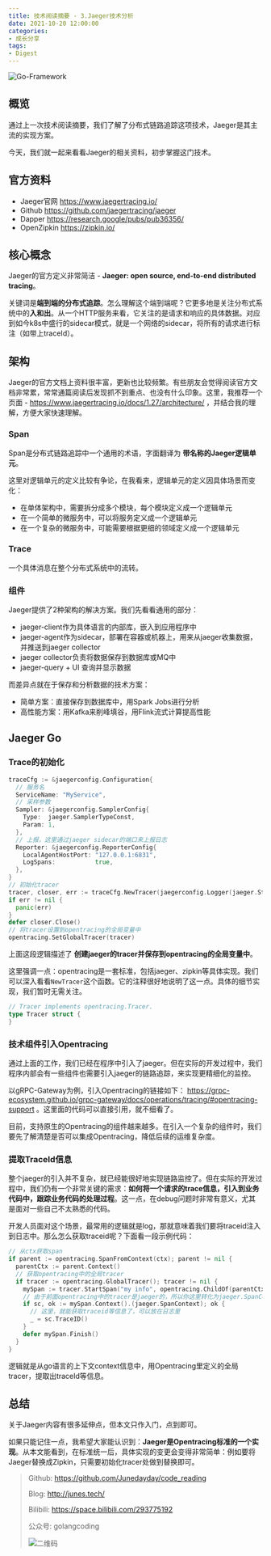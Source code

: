 ```yaml
---
title: 技术阅读摘要 - 3.Jaeger技术分析
date: 2021-10-20 12:00:00
categories: 
- 成长分享
tags:
- Digest
---
```


![Go-Framework](https://i.loli.net/2021/08/15/QZ3lGpkvgdfXW7R.jpg)

## 概览

通过上一次技术阅读摘要，我们了解了分布式链路追踪这项技术，Jaeger是其主流的实现方案。

今天，我们就一起来看看Jaeger的相关资料，初步掌握这门技术。

<!-- more -->

## 官方资料

- Jaeger官网 https://www.jaegertracing.io/
- Github https://github.com/jaegertracing/jaeger
- Dapper https://research.google/pubs/pub36356/
- OpenZipkin https://zipkin.io/

## 核心概念

Jaeger的官方定义非常简洁 - **Jaeger: open source, end-to-end distributed tracing**。

关键词是**端到端的分布式追踪**。怎么理解这个端到端呢？它更多地是关注分布式系统中的**入和出**。从一个HTTP服务来看，它关注的是请求和响应的具体数据。对应到如今k8s中盛行的sidecar模式，就是一个网络的sidecar，将所有的请求进行标注（如带上traceId）。

## 架构

Jaeger的官方文档上资料很丰富，更新也比较频繁。有些朋友会觉得阅读官方文档非常累，常常通篇阅读后发现抓不到重点、也没有什么印象。这里，我推荐一个页面 - https://www.jaegertracing.io/docs/1.27/architecture/ ，并结合我的理解，方便大家快速理解。

### Span

Span是分布式链路追踪中一个通用的术语，字面翻译为 **带名称的Jaeger逻辑单元**。

这里对逻辑单元的定义比较有争论，在我看来，逻辑单元的定义因具体场景而变化：

- 在单体架构中，需要拆分成多个模块，每个模块定义成一个逻辑单元
- 在一个简单的微服务中，可以将服务定义成一个逻辑单元
- 在一个复杂的微服务中，可能需要根据更细的领域定义成一个逻辑单元

### Trace

一个具体消息在整个分布式系统中的流转。

### 组件

Jaeger提供了2种架构的解决方案。我们先看看通用的部分：

- jaeger-client作为具体语言的内部库，嵌入到应用程序中
- jaeger-agent作为sidecar，部署在容器或机器上，用来从jaeger收集数据，并推送到jaeger collector
- jaeger collector负责将数据保存到数据库或MQ中
- jaeger-query + UI 查询并显示数据

而差异点就在于保存和分析数据的技术方案：

- 简单方案：直接保存到数据库中，用Spark Jobs进行分析
- 高性能方案：用Kafka来削峰填谷，用Flink流式计算提高性能

## Jaeger Go

### Trace的初始化

```go
traceCfg := &jaegerconfig.Configuration{
  // 服务名
  ServiceName: "MyService",
  // 采样参数
  Sampler: &jaegerconfig.SamplerConfig{
    Type:  jaeger.SamplerTypeConst,
    Param: 1,
  },
  // 上报，这里通过jaeger sidecar的端口来上报日志
  Reporter: &jaegerconfig.ReporterConfig{
    LocalAgentHostPort: "127.0.0.1:6831",
    LogSpans:           true,
  },
}
// 初始化tracer
tracer, closer, err := traceCfg.NewTracer(jaegerconfig.Logger(jaeger.StdLogger))
if err != nil {
  panic(err)
}
defer closer.Close()
// 将tracer设置到opentracing的全局变量中
opentracing.SetGlobalTracer(tracer)
```

上面这段逻辑描述了 **创建jaeger的tracer并保存到opentracing的全局变量中**。

这里强调一点：opentracing是一套标准，包括jaeger、zipkin等具体实现。我们可以深入看看`NewTracer`这个函数。它的注释很好地说明了这一点。具体的细节实现，我们暂时无需关注。

```go
// Tracer implements opentracing.Tracer.
type Tracer struct {
}
```

### 技术组件引入Opentracing

通过上面的工作，我们已经在程序中引入了jaeger。但在实际的开发过程中，我们程序内部会有一些组件也需要引入jaeger的链路追踪，来实现更精细化的监控。

以gRPC-Gateway为例，引入Opentracing的链接如下： https://grpc-ecosystem.github.io/grpc-gateway/docs/operations/tracing/#opentracing-support 。这里面的代码可以直接引用，就不细看了。

目前，支持原生的Opentracing的组件越来越多。在引入一个复杂的组件时，我们要先了解清楚是否可以集成Opentracing，降低后续的运维复杂度。

### 提取TraceId信息

整个jaeger的引入并不复杂，就已经能很好地实现链路监控了。但在实际的开发过程中，我们仍有一个非常关键的需求：**如何将一个请求的trace信息，引入到业务代码中，跟踪业务代码的处理过程**。这一点，在debug问题时非常有意义，尤其是面对一些自己不太熟悉的代码。

开发人员面对这个场景，最常用的逻辑就是log，那就意味着我们要将traceid注入到日志中。那么怎么获取traceid呢？下面看一段示例代码：

```go
// 从ctx获取span
if parent := opentracing.SpanFromContext(ctx); parent != nil {
  parentCtx := parent.Context()
  // 获取opentracing中的全局tracer
  if tracer := opentracing.GlobalTracer(); tracer != nil {
    mySpan := tracer.StartSpan("my info", opentracing.ChildOf(parentCtx))
    // 由于前面opentracing中的tracer是jaeger的，所以你这里转化为jaeger.SpanContext
    if sc, ok := mySpan.Context().(jaeger.SpanContext); ok {
      // 这里，就能获取traceid等信息了，可以放在日志里
      _ = sc.TraceID()
    }
    defer mySpan.Finish()
  }
}
```

逻辑就是从go语言的上下文context信息中，用Opentracing里定义的全局tracer，提取出traceId等信息。

## 总结

关于Jaeger内容有很多延伸点，但本文只作入门，点到即可。

如果只能记住一点，我希望大家能认识到：**Jaeger是Opentracing标准的一个实现**。从本文能看到，在标准统一后，具体实现的变更会变得非常简单：例如要将Jaeger替换成Zipkin，只需要初始化tracer处做到替换即可。



> Github: https://github.com/Junedayday/code_reading
>
> Blog: http://junes.tech/
>
> Bilibili: https://space.bilibili.com/293775192
>
> 公众号: golangcoding
>
>  ![二维码](https://i.loli.net/2021/02/28/RPzy7Hjc9GZ8I3e.jpg)

